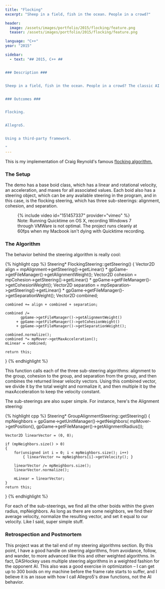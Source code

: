 ```yaml
---
title: "Flocking"
excerpt: "Sheep in a field, fish in the ocean. People in a crowd?"

header:
  image: /assets/images/portfolio/2015/flocking/feature.png
  teaser: /assets/images/portfolio/2015/flocking/feature.png

language: "C++"
year: "2015"

sidebar:
  - text: "## 2015, C++ ##


### Description ###


Sheep in a field, fish in the ocean. People in a crowd? The classic AI steering algorithm.


### Outcomes ###


Flocking.


Allegro5.


Using a third-party framework.

"
---
```


This is my implementation of Craig Reynold's famous [flocking algorithm.](https://en.wikipedia.org/wiki/Flocking_(behavior))

### The Setup

The demo has a base boid class, which has a linear and rotational velocity, an acceleration, and maxes for all associated values. Each boid also has a steering object, which can be any available steering in the program, and in this case, is the flocking steering, which has three sub-steerings: alignment, cohesion, and separation.

<figure class="align-center">
  {% include video id="151457337" provider="vimeo" %}
  <figcaption>Note: Running Quicktime on OS X, recording Windows 7 through VMWare is not optimal. The project runs cleanly at 60fps when my Macbook isn't dying with Quicktime recording.</figcaption>
</figure>


### The Algorithm
The behavior behind the steering algorithm is really cool:

{% highlight cpp %}
Steering* FlockingSteering::getSteering()
{
	Vector2D align =
            mpAlignment->getSteering()->getLinear()
          * gpGame->getFileManager()->getAlignmentWeight();
	Vector2D cohesion =
            mpCohesion->getSteering()->getLinear()
          * gpGame->getFileManager()->getCohesionWeight();
	Vector2D separation =
            mpSeparation->getSteering()->getLinear()
          * gpGame->getFileManager()->getSeparationWeight();
	Vector2D combined;

	combined += align + combined + separation;

	combined /=
           gpGame->getFileManager()->getAlignmentWeight()
         + gpGame->getFileManager()->getCohesionWeight()
         + gpGame->getFileManager()->getSeparationWeight();

	combined.normalize();
	combined *= mpMover->getMaxAcceleration();
	mLinear = combined;

	return this;
}
{% endhighlight %}

This function calls each of the three sub-steering algorithms: alignment to the group, cohesion to the group, and separation from the group, and then combines the returned linear velocity vectors. Using this combined vector, we divide it by the total weight and normalize it, and then multiple it by the maxAcceleration to keep the velocity constant.

The sub-steerings are also super simple. For instance, here's the Alignment steering:

{% highlight cpp %}
Steering* GroupAlignmentSteering::getSteering()
{
    mpNeighbors =
       gpGame->getUnitManager()->getNeighbors(
           mpMover->getPosition(),
           gpGame->getFileManager()->getAlignmentRadius());

    Vector2D linearVector = (0, 0);

    if (mpNeighbors.size() > 0)
    {
	    for(unsigned int i = 0; i < mpNeighbors.size(); i++)
            { linearVector += mpNeighbors[i]->getVelocity(); }

	    linearVector /= mpNeighbors.size();
	    linearVector.normalize();

	    mLinear = linearVector;
    }
    return this;
}
{% endhighlight %}

For each of the sub-steerings, we find all the other boids within the given radius, mpNeighbors. As long as there are some neighbors, we find their average velocity, normalize the resulting vector, and set it equal to our velocity. Like I said, super simple stuff.

### Retrospection and Postmortem
This project was at the tail end of my steering algorithms section. By this point, I have a good handle on steering algorithms, from avoidance, follow, and wander, to more advanced like this and other weighted algorithms. In fact, DASHockey uses multiple steering algorithms in a weighted fashion for the opponent AI. This also was a good exercise in optimization – I can get up to 300 boids on my machine before the frame rate starts to suffer, and I believe it is an issue with how I call Allegro5's draw functions, not the AI behavior.
